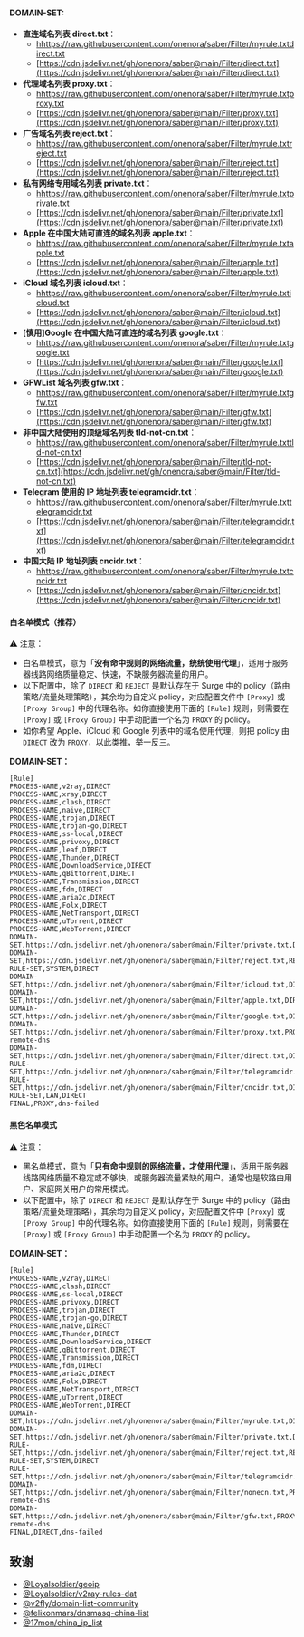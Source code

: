 
#### DOMAIN-SET:

- **直连域名列表 direct.txt**：
  - [hhttps://raw.githubusercontent.com/onenora/saber/Filter/myrule.txtdirect.txt](hhttps://raw.githubusercontent.com/onenora/saber/Filter/myrule.txtdirect.txt)
  - [https://cdn.jsdelivr.net/gh/onenora/saber@main/Filter/direct.txt](https://cdn.jsdelivr.net/gh/onenora/saber@main/Filter/direct.txt)
- **代理域名列表 proxy.txt**：
  - [hhttps://raw.githubusercontent.com/onenora/saber/Filter/myrule.txtproxy.txt](hhttps://raw.githubusercontent.com/onenora/saber/Filter/myrule.txtproxy.txt)
  - [https://cdn.jsdelivr.net/gh/onenora/saber@main/Filter/proxy.txt](https://cdn.jsdelivr.net/gh/onenora/saber@main/Filter/proxy.txt)
- **广告域名列表 reject.txt**：
  - [hhttps://raw.githubusercontent.com/onenora/saber/Filter/myrule.txtreject.txt](hhttps://raw.githubusercontent.com/onenora/saber/Filter/myrule.txtreject.txt)
  - [https://cdn.jsdelivr.net/gh/onenora/saber@main/Filter/reject.txt](https://cdn.jsdelivr.net/gh/onenora/saber@main/Filter/reject.txt)
- **私有网络专用域名列表 private.txt**：
  - [hhttps://raw.githubusercontent.com/onenora/saber/Filter/myrule.txtprivate.txt](hhttps://raw.githubusercontent.com/onenora/saber/Filter/myrule.txtprivate.txt)
  - [https://cdn.jsdelivr.net/gh/onenora/saber@main/Filter/private.txt](https://cdn.jsdelivr.net/gh/onenora/saber@main/Filter/private.txt)
- **Apple 在中国大陆可直连的域名列表 apple.txt**：
  - [hhttps://raw.githubusercontent.com/onenora/saber/Filter/myrule.txtapple.txt](hhttps://raw.githubusercontent.com/onenora/saber/Filter/myrule.txtapple.txt)
  - [https://cdn.jsdelivr.net/gh/onenora/saber@main/Filter/apple.txt](https://cdn.jsdelivr.net/gh/onenora/saber@main/Filter/apple.txt)
- **iCloud 域名列表 icloud.txt**：
  - [hhttps://raw.githubusercontent.com/onenora/saber/Filter/myrule.txticloud.txt](hhttps://raw.githubusercontent.com/onenora/saber/Filter/myrule.txticloud.txt)
  - [https://cdn.jsdelivr.net/gh/onenora/saber@main/Filter/icloud.txt](https://cdn.jsdelivr.net/gh/onenora/saber@main/Filter/icloud.txt)
- **[慎用]Google 在中国大陆可直连的域名列表 google.txt**：
  - [hhttps://raw.githubusercontent.com/onenora/saber/Filter/myrule.txtgoogle.txt](hhttps://raw.githubusercontent.com/onenora/saber/Filter/myrule.txtgoogle.txt)
  - [https://cdn.jsdelivr.net/gh/onenora/saber@main/Filter/google.txt](https://cdn.jsdelivr.net/gh/onenora/saber@main/Filter/google.txt)
- **GFWList 域名列表 gfw.txt**：
  - [hhttps://raw.githubusercontent.com/onenora/saber/Filter/myrule.txtgfw.txt](hhttps://raw.githubusercontent.com/onenora/saber/Filter/myrule.txtgfw.txt)
  - [https://cdn.jsdelivr.net/gh/onenora/saber@main/Filter/gfw.txt](https://cdn.jsdelivr.net/gh/onenora/saber@main/Filter/gfw.txt)
- **非中国大陆使用的顶级域名列表 tld-not-cn.txt**：
  - [hhttps://raw.githubusercontent.com/onenora/saber/Filter/myrule.txttld-not-cn.txt](hhttps://raw.githubusercontent.com/onenora/saber/Filter/myrule.txttld-not-cn.txt)
  - [https://cdn.jsdelivr.net/gh/onenora/saber@main/Filter/tld-not-cn.txt](https://cdn.jsdelivr.net/gh/onenora/saber@main/Filter/tld-not-cn.txt)
- **Telegram 使用的 IP 地址列表 telegramcidr.txt**：
  - [hhttps://raw.githubusercontent.com/onenora/saber/Filter/myrule.txttelegramcidr.txt](hhttps://raw.githubusercontent.com/onenora/saber/Filter/myrule.txttelegramcidr.txt)
  - [https://cdn.jsdelivr.net/gh/onenora/saber@main/Filter/telegramcidr.txt](https://cdn.jsdelivr.net/gh/onenora/saber@main/Filter/telegramcidr.txt)
- **中国大陆 IP 地址列表 cncidr.txt**：
  - [hhttps://raw.githubusercontent.com/onenora/saber/Filter/myrule.txtcncidr.txt](hhttps://raw.githubusercontent.com/onenora/saber/Filter/myrule.txtcncidr.txt)
  - [https://cdn.jsdelivr.net/gh/onenora/saber@main/Filter/cncidr.txt](https://cdn.jsdelivr.net/gh/onenora/saber@main/Filter/cncidr.txt)


#### 白名单模式（推荐）

⚠️ 注意：

- 白名单模式，意为「**没有命中规则的网络流量，统统使用代理**」，适用于服务器线路网络质量稳定、快速，不缺服务器流量的用户。
- 以下配置中，除了 `DIRECT` 和 `REJECT` 是默认存在于 Surge 中的 policy（路由策略/流量处理策略），其余均为自定义 policy，对应配置文件中 `[Proxy]` 或 `[Proxy Group]` 中的代理名称。如你直接使用下面的 `[Rule]` 规则，则需要在 `[Proxy]` 或 `[Proxy Group]` 中手动配置一个名为 `PROXY` 的 policy。
- 如你希望 Apple、iCloud 和 Google 列表中的域名使用代理，则把 policy 由 `DIRECT` 改为 `PROXY`，以此类推，举一反三。

**DOMAIN-SET：**

```
[Rule]
PROCESS-NAME,v2ray,DIRECT
PROCESS-NAME,xray,DIRECT
PROCESS-NAME,clash,DIRECT
PROCESS-NAME,naive,DIRECT
PROCESS-NAME,trojan,DIRECT
PROCESS-NAME,trojan-go,DIRECT
PROCESS-NAME,ss-local,DIRECT
PROCESS-NAME,privoxy,DIRECT
PROCESS-NAME,leaf,DIRECT
PROCESS-NAME,Thunder,DIRECT
PROCESS-NAME,DownloadService,DIRECT
PROCESS-NAME,qBittorrent,DIRECT
PROCESS-NAME,Transmission,DIRECT
PROCESS-NAME,fdm,DIRECT
PROCESS-NAME,aria2c,DIRECT
PROCESS-NAME,Folx,DIRECT
PROCESS-NAME,NetTransport,DIRECT
PROCESS-NAME,uTorrent,DIRECT
PROCESS-NAME,WebTorrent,DIRECT
DOMAIN-SET,https://cdn.jsdelivr.net/gh/onenora/saber@main/Filter/private.txt,DIRECT
DOMAIN-SET,https://cdn.jsdelivr.net/gh/onenora/saber@main/Filter/reject.txt,REJECT
RULE-SET,SYSTEM,DIRECT
DOMAIN-SET,https://cdn.jsdelivr.net/gh/onenora/saber@main/Filter/icloud.txt,DIRECT
DOMAIN-SET,https://cdn.jsdelivr.net/gh/onenora/saber@main/Filter/apple.txt,DIRECT
DOMAIN-SET,https://cdn.jsdelivr.net/gh/onenora/saber@main/Filter/google.txt,DIRECT
DOMAIN-SET,https://cdn.jsdelivr.net/gh/onenora/saber@main/Filter/proxy.txt,PROXY,force-remote-dns
DOMAIN-SET,https://cdn.jsdelivr.net/gh/onenora/saber@main/Filter/direct.txt,DIRECT
RULE-SET,https://cdn.jsdelivr.net/gh/onenora/saber@main/Filter/telegramcidr.txt,PROXY
RULE-SET,https://cdn.jsdelivr.net/gh/onenora/saber@main/Filter/cncidr.txt,DIRECT
RULE-SET,LAN,DIRECT
FINAL,PROXY,dns-failed
```
#### 黑色名单模式

⚠️ 注意：

- 黑名单模式，意为「**只有命中规则的网络流量，才使用代理**」，适用于服务器线路网络质量不稳定或不够快，或服务器流量紧缺的用户。通常也是软路由用户、家庭网关用户的常用模式。
- 以下配置中，除了 `DIRECT` 和 `REJECT` 是默认存在于 Surge 中的 policy（路由策略/流量处理策略），其余均为自定义 policy，对应配置文件中 `[Proxy]` 或 `[Proxy Group]` 中的代理名称。如你直接使用下面的 `[Rule]` 规则，则需要在 `[Proxy]` 或 `[Proxy Group]` 中手动配置一个名为 `PROXY` 的 policy。

**DOMAIN-SET：**

```
[Rule]
PROCESS-NAME,v2ray,DIRECT
PROCESS-NAME,clash,DIRECT
PROCESS-NAME,ss-local,DIRECT
PROCESS-NAME,privoxy,DIRECT
PROCESS-NAME,trojan,DIRECT
PROCESS-NAME,trojan-go,DIRECT
PROCESS-NAME,naive,DIRECT
PROCESS-NAME,Thunder,DIRECT
PROCESS-NAME,DownloadService,DIRECT
PROCESS-NAME,qBittorrent,DIRECT
PROCESS-NAME,Transmission,DIRECT
PROCESS-NAME,fdm,DIRECT
PROCESS-NAME,aria2c,DIRECT
PROCESS-NAME,Folx,DIRECT
PROCESS-NAME,NetTransport,DIRECT
PROCESS-NAME,uTorrent,DIRECT
PROCESS-NAME,WebTorrent,DIRECT
DOMAIN-SET,https://cdn.jsdelivr.net/gh/onenora/saber@main/Filter/myrule.txt,DIRECT
DOMAIN-SET,https://cdn.jsdelivr.net/gh/onenora/saber@main/Filter/private.txt,DIRECT
RULE-SET,https://cdn.jsdelivr.net/gh/onenora/saber@main/Filter/reject.txt,REJECT
RULE-SET,SYSTEM,DIRECT
RULE-SET,https://cdn.jsdelivr.net/gh/onenora/saber@main/Filter/telegramcidr.txt,PROXY
DOMAIN-SET,https://cdn.jsdelivr.net/gh/onenora/saber@main/Filter/nonecn.txt,PROXY,force-remote-dns
DOMAIN-SET,https://cdn.jsdelivr.net/gh/onenora/saber@main/Filter/gfw.txt,PROXY,force-remote-dns
FINAL,DIRECT,dns-failed
```
## 致谢

- [@Loyalsoldier/geoip](https://github.com/Loyalsoldier/geoip)
- [@Loyalsoldier/v2ray-rules-dat](https://github.com/Loyalsoldier/v2ray-rules-dat)
- [@v2fly/domain-list-community](https://github.com/v2fly/domain-list-community)
- [@felixonmars/dnsmasq-china-list](https://github.com/felixonmars/dnsmasq-china-list)
- [@17mon/china_ip_list](https://github.com/17mon/china_ip_list)
